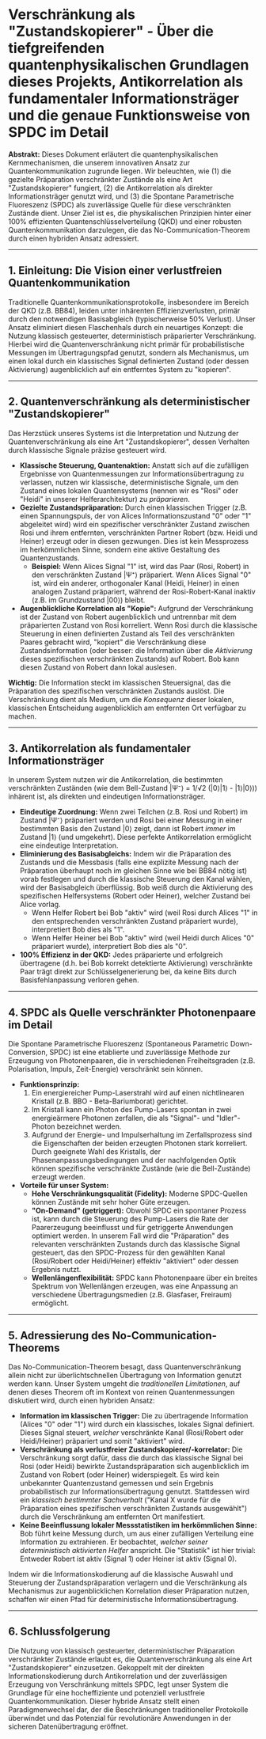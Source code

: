 # Verschränkung als "Zustandskopierer" - Über die tiefgreifenden quantenphysikalischen Grundlagen dieses Projekts, Antikorrelation als fundamentaler Informationsträger und die genaue Funktionsweise von SPDC im Detail

**Abstrakt:** Dieses Dokument erläutert die quantenphysikalischen Kernmechanismen, die unserem innovativen Ansatz zur Quantenkommunikation zugrunde liegen. Wir beleuchten, wie (1) die gezielte Präparation verschränkter Zustände als eine Art "Zustandskopierer" fungiert, (2) die Antikorrelation als direkter Informationsträger genutzt wird, und (3) die Spontane Parametrische Fluoreszenz (SPDC) als zuverlässige Quelle für diese verschränkten Zustände dient. Unser Ziel ist es, die physikalischen Prinzipien hinter einer 100% effizienten Quantenschlüsselverteilung (QKD) und einer robusten Quantenkommunikation darzulegen, die das No-Communication-Theorem durch einen hybriden Ansatz adressiert.

---

## 1. Einleitung: Die Vision einer verlustfreien Quantenkommunikation

Traditionelle Quantenkommunikationsprotokolle, insbesondere im Bereich der QKD (z.B. BB84), leiden unter inhärenten Effizienzverlusten, primär durch den notwendigen Basisabgleich (typischerweise 50% Verlust). Unser Ansatz eliminiert diesen Flaschenhals durch ein neuartiges Konzept: die Nutzung klassisch gesteuerter, deterministisch präparierter Verschränkung. Hierbei wird die Quantenverschränkung nicht primär für probabilistische Messungen im Übertragungspfad genutzt, sondern als Mechanismus, um einen lokal durch ein klassisches Signal definierten Zustand (oder dessen Aktivierung) augenblicklich auf ein entferntes System zu "kopieren".

---

## 2. Quantenverschränkung als deterministischer "Zustandskopierer"

Das Herzstück unseres Systems ist die Interpretation und Nutzung der Quantenverschränkung als eine Art "Zustandskopierer", dessen Verhalten durch klassische Signale präzise gesteuert wird.

* **Klassische Steuerung, Quantenaktion:** Anstatt sich auf die zufälligen Ergebnisse von Quantenmessungen zur Informationsübertragung zu verlassen, nutzen wir klassische, deterministische Signale, um den Zustand eines lokalen Quantensystems (nennen wir es "Rosi" oder "Heidi" in unserer Helferarchitektur) zu *präparieren*.
* **Gezielte Zustandspräparation:** Durch einen klassischen Trigger (z.B. einen Spannungspuls, der von Alices Informationszustand "0" oder "1" abgeleitet wird) wird ein spezifischer verschränkter Zustand zwischen Rosi und ihrem entfernten, verschränkten Partner Robert (bzw. Heidi und Heiner) erzeugt oder in diesen gezwungen. Dies ist kein Messprozess im herkömmlichen Sinne, sondern eine aktive Gestaltung des Quantenzustands.
    * **Beispiel:** Wenn Alices Signal "1" ist, wird das Paar (Rosi, Robert) in den verschränkten Zustand |Ψ⁺⟩ präpariert. Wenn Alices Signal "0" ist, wird ein anderer, orthogonaler Kanal (Heidi, Heiner) in einen analogen Zustand präpariert, während der Rosi-Robert-Kanal inaktiv (z.B. im Grundzustand |00⟩) bleibt.
* **Augenblickliche Korrelation als "Kopie":** Aufgrund der Verschränkung ist der Zustand von Robert augenblicklich und untrennbar mit dem präparierten Zustand von Rosi korreliert. Wenn Rosi durch die klassische Steuerung in einen definierten Zustand als Teil des verschränkten Paares gebracht wird, "kopiert" die Verschränkung diese Zustandsinformation (oder besser: die Information über die *Aktivierung* dieses spezifischen verschränkten Zustands) auf Robert. Bob kann diesen Zustand von Robert dann lokal auslesen.

**Wichtig:** Die Information steckt im klassischen Steuersignal, das die Präparation des spezifischen verschränkten Zustands auslöst. Die Verschränkung dient als Medium, um die *Konsequenz* dieser lokalen, klassischen Entscheidung augenblicklich am entfernten Ort verfügbar zu machen.

---

## 3. Antikorrelation als fundamentaler Informationsträger

In unserem System nutzen wir die Antikorrelation, die bestimmten verschränkten Zuständen (wie dem Bell-Zustand |Ψ⁻⟩ = 1/√2 (|0⟩|1⟩ - |1⟩|0⟩)) inhärent ist, als direkten und eindeutigen Informationsträger.

* **Eindeutige Zuordnung:** Wenn zwei Teilchen (z.B. Rosi und Robert) im Zustand |Ψ⁻⟩ präpariert werden und Rosi bei einer Messung in einer bestimmten Basis den Zustand |0⟩ zeigt, dann ist Robert *immer* im Zustand |1⟩ (und umgekehrt). Diese perfekte Antikorrelation ermöglicht eine eindeutige Interpretation.
* **Eliminierung des Basisabgleichs:** Indem wir die Präparation des Zustands und die Messbasis (falls eine explizite Messung nach der Präparation überhaupt noch im gleichen Sinne wie bei BB84 nötig ist) vorab festlegen und durch die klassische Steuerung den Kanal wählen, wird der Basisabgleich überflüssig. Bob weiß durch die Aktivierung des spezifischen Helfersystems (Robert oder Heiner), welcher Zustand bei Alice vorlag.
    * Wenn Helfer Robert bei Bob "aktiv" wird (weil Rosi durch Alices "1" in den entsprechenden verschränkten Zustand präpariert wurde), interpretiert Bob dies als "1".
    * Wenn Helfer Heiner bei Bob "aktiv" wird (weil Heidi durch Alices "0" präpariert wurde), interpretiert Bob dies als "0".
* **100% Effizienz in der QKD:** Jedes präparierte und erfolgreich übertragene (d.h. bei Bob korrekt detektierte Aktivierung) verschränkte Paar trägt direkt zur Schlüsselgenerierung bei, da keine Bits durch Basisfehlanpassung verloren gehen.

---

## 4. SPDC als Quelle verschränkter Photonenpaare im Detail

Die Spontane Parametrische Fluoreszenz (Spontaneous Parametric Down-Conversion, SPDC) ist eine etablierte und zuverlässige Methode zur Erzeugung von Photonenpaaren, die in verschiedenen Freiheitsgraden (z.B. Polarisation, Impuls, Zeit-Energie) verschränkt sein können.

* **Funktionsprinzip:**
    1.  Ein energiereicher Pump-Laserstrahl wird auf einen nichtlinearen Kristall (z.B. BBO - Beta-Bariumborat) gerichtet.
    2.  Im Kristall kann ein Photon des Pump-Lasers spontan in zwei energieärmere Photonen zerfallen, die als "Signal"- und "Idler"-Photon bezeichnet werden.
    3.  Aufgrund der Energie- und Impulserhaltung im Zerfallsprozess sind die Eigenschaften der beiden erzeugten Photonen stark korreliert. Durch geeignete Wahl des Kristalls, der Phasenanpassungsbedingungen und der nachfolgenden Optik können spezifische verschränkte Zustände (wie die Bell-Zustände) erzeugt werden.
* **Vorteile für unser System:**
    * **Hohe Verschränkungsqualität (Fidelity):** Moderne SPDC-Quellen können Zustände mit sehr hoher Güte erzeugen.
    * **"On-Demand" (getriggert):** Obwohl SPDC ein spontaner Prozess ist, kann durch die Steuerung des Pump-Lasers die Rate der Paarerzeugung beeinflusst und für getriggerte Anwendungen optimiert werden. In unserem Fall wird die "Präparation" des relevanten verschränkten Zustands durch das klassische Signal gesteuert, das den SPDC-Prozess für den gewählten Kanal (Rosi/Robert oder Heidi/Heiner) effektiv "aktiviert" oder dessen Ergebnis nutzt.
    * **Wellenlängenflexibilität:** SPDC kann Photonenpaare über ein breites Spektrum von Wellenlängen erzeugen, was eine Anpassung an verschiedene Übertragungsmedien (z.B. Glasfaser, Freiraum) ermöglicht.

---

## 5. Adressierung des No-Communication-Theorems

Das No-Communication-Theorem besagt, dass Quantenverschränkung allein nicht zur überlichtschnellen Übertragung von Information genutzt werden kann. Unser System umgeht die *traditionellen Limitationen*, auf denen dieses Theorem oft im Kontext von reinen Quantenmessungen diskutiert wird, durch einen hybriden Ansatz:

* **Information im klassischen Trigger:** Die zu übertragende Information (Alices "0" oder "1") wird durch ein klassisches, lokales Signal definiert. Dieses Signal steuert, *welcher* verschränkte Kanal (Rosi/Robert oder Heidi/Heiner) präpariert und somit "aktiviert" wird.
* **Verschränkung als verlustfreier Zustandskopierer/-korrelator:** Die Verschränkung sorgt dafür, dass die durch das klassische Signal bei Rosi (oder Heidi) bewirkte Zustandspräparation sich augenblicklich im Zustand von Robert (oder Heiner) widerspiegelt. Es wird kein unbekannter Quantenzustand gemessen und sein Ergebnis probabilistisch zur Informationsübertragung genutzt. Stattdessen wird ein *klassisch bestimmter Sachverhalt* ("Kanal X wurde für die Präparation eines spezifischen verschränkten Zustands ausgewählt") durch die Verschränkung am entfernten Ort manifestiert.
* **Keine Beeinflussung lokaler Messstatistiken im herkömmlichen Sinne:** Bob führt keine Messung durch, um aus einer zufälligen Verteilung eine Information zu extrahieren. Er beobachtet, *welcher seiner deterministisch aktivierten Helfer* anspricht. Die "Statistik" ist hier trivial: Entweder Robert ist aktiv (Signal 1) oder Heiner ist aktiv (Signal 0).

Indem wir die Informationskodierung auf die klassische Auswahl und Steuerung der Zustandspräparation verlagern und die Verschränkung als Mechanismus zur augenblicklichen Korrelation dieser Präparation nutzen, schaffen wir einen Pfad für deterministische Informationsübertragung.

---

## 6. Schlussfolgerung

Die Nutzung von klassisch gesteuerter, deterministischer Präparation verschränkter Zustände erlaubt es, die Quantenverschränkung als eine Art "Zustandskopierer" einzusetzen. Gekoppelt mit der direkten Informationskodierung durch Antikorrelation und der zuverlässigen Erzeugung von Verschränkung mittels SPDC, legt unser System die Grundlage für eine hocheffiziente und potenziell verlustfreie Quantenkommunikation. Dieser hybride Ansatz stellt einen Paradigmenwechsel dar, der die Beschränkungen traditioneller Protokolle überwindet und das Potenzial für revolutionäre Anwendungen in der sicheren Datenübertragung eröffnet.
